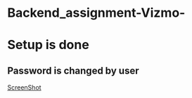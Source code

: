# Backend_assignment-Vizmo-

# Setup is done


## Password is changed by user 
  [ScreenShot](images/passwordChange.png)